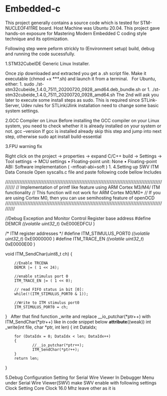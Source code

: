 # Embedded-c

This project generally  contains a source code which is tested for STM-NUCLEOF411RE  board.
Host Machine was Ubuntu 20.04. This project gave hands-on exposure for Mastering Modern Embedded C
coding style technique and its optimization.

Following step were peform strickly to (Environment setup) build, debug and running the code sucessfully.

1.STM32CubeIDE Generic Linux Installer.

Once zip downloaded and extracted you get a .sh script file.
Make it executable (chmod +x ***.sh) and launch it from a terminal.
 
For Ubuntu, either:
    1. sudo ./st-stm32cubeide_1.4.0_7511_20200720_0928_amd64.deb_bundle​.sh
or 
    1. ./st-stm32cubeide_1.4.0_7511_20200720_0928_amd64​.sh
The 2nd will ask you later to execute some install steps as sudo. This is required since STLink-Server, Udev rules for 
STLink/Jlink installation need to change some basic system settings.

2.GCC Compiler on Linux
Before installing the GCC compiler on your Linux system, you need to check whether it is already installed on your system or not.
gcc –version
If gcc is installed already skip this step and jump into next step, otherwise 
sudo apt install build-essential


3.FPU warning fix

Right click on the project -> properties -> expand C/C++ build -> Settings -> Tool settings -> MCU settings
    • Floating-point unit: None 
    • Floating-point ABI: Software implementation ( -mfloat-abi=soft ) 
                    1. 
4.Setting up SWV ITM Data Console
Open syscalls.c file and paste following code bellow Includes

/////////////////////////////////////////////////////////////////////////////////////////////////////////
//           Implementation of printf like feature using ARM Cortex M3/M4/ ITM functionality
//           This function will not work for ARM Cortex M0/M0+
//           If you are using Cortex M0, then you can use semihosting feature of openOCD
/////////////////////////////////////////////////////////////////////////////////////////////////////////


//Debug Exception and Monitor Control Register base address
#define DEMCR                   *((volatile uint32_t*) 0xE000EDFCU )

/* ITM register addresses */
#define ITM_STIMULUS_PORT0      *((volatile uint32_t*) 0xE0000000 )
#define ITM_TRACE_EN            *((volatile uint32_t*) 0xE0000E00 )

void ITM_SendChar(uint8_t ch)
{

        //Enable TRCENA
        DEMCR |= ( 1 << 24);

        //enable stimulus port 0
        ITM_TRACE_EN |= ( 1 << 0);

        // read FIFO status in bit [0]:
        while(!(ITM_STIMULUS_PORT0 & 1));

        //Write to ITM stimulus port0
        ITM_STIMULUS_PORT0 = ch;
}
 
After that find function _write and replace __io_putchar(*ptr++) with ITM_SendChar(*ptr++) like in code snippet below
__attribute__((weak)) int _write(int file, char *ptr, int len)
{
        int DataIdx;

        for (DataIdx = 0; DataIdx < len; DataIdx++)
        {
                //__io_putchar(*ptr++);
                ITM_SendChar(*ptr++);
        }
        return len;
}

5.Debug Configuration Setting for Serial Wire Viewer
In Debugger Menu under Serial Wire Viewer(SWV) make SWV enable with following settings
Clock Setting
Core Clock 16.0 Mhz
leave other as it is


    

